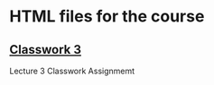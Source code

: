 # HTML files for the course


## [Classwork 3](https://github.com/OrakomoRi/_html_workshop/tree/main/classwork3)
Lecture 3 Classwork Assignmemt

